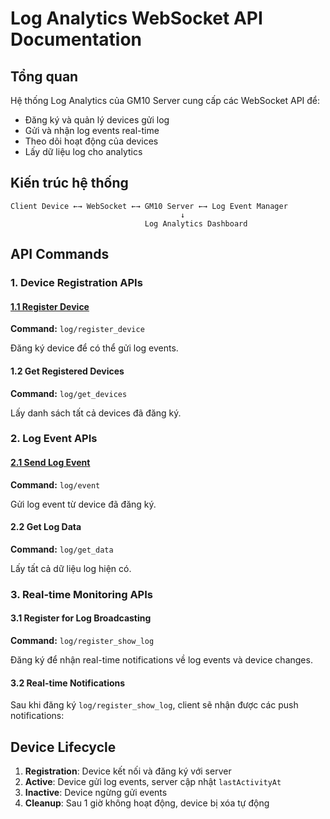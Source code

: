 # Log Analytics WebSocket API Documentation

## Tổng quan

Hệ thống Log Analytics của GM10 Server cung cấp các WebSocket API để:
- Đăng ký và quản lý devices gửi log
- Gửi và nhận log events real-time
- Theo dõi hoạt động của devices
- Lấy dữ liệu log cho analytics

## Kiến trúc hệ thống

```
Client Device ←→ WebSocket ←→ GM10 Server ←→ Log Event Manager
                                      ↓
                              Log Analytics Dashboard
```

## API Commands

### 1. Device Registration APIs

#### [1.1 Register Device](./Register-Device.md)
**Command:** `log/register_device`

Đăng ký device để có thể gửi log events.


#### 1.2 Get Registered Devices
**Command:** `log/get_devices`

Lấy danh sách tất cả devices đã đăng ký.

### 2. Log Event APIs

#### [2.1 Send Log Event](Send-Log.md)
**Command:** `log/event`

Gửi log event từ device đã đăng ký.

#### 2.2 Get Log Data
**Command:** `log/get_data`

Lấy tất cả dữ liệu log hiện có.

### 3. Real-time Monitoring APIs

#### 3.1 Register for Log Broadcasting
**Command:** `log/register_show_log`

Đăng ký để nhận real-time notifications về log events và device changes.

#### 3.2 Real-time Notifications

Sau khi đăng ký `log/register_show_log`, client sẽ nhận được các push notifications:

## Device Lifecycle

1. **Registration**: Device kết nối và đăng ký với server
2. **Active**: Device gửi log events, server cập nhật `lastActivityAt`
3. **Inactive**: Device ngừng gửi events
4. **Cleanup**: Sau 1 giờ không hoạt động, device bị xóa tự động
